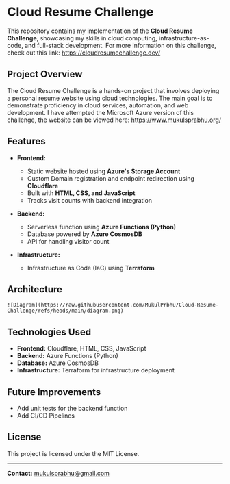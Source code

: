 # Cloud Resume Challenge

This repository contains my implementation of the **Cloud Resume Challenge**, showcasing my skills in cloud computing, infrastructure-as-code, and full-stack development. For more information on this challenge, check out this link: https://cloudresumechallenge.dev/ 

## Project Overview

The Cloud Resume Challenge is a hands-on project that involves deploying a personal resume website using cloud technologies. The main goal is to demonstrate proficiency in cloud services, automation, and web development. I have attempted the Microsoft Azure version of this challenge, the website can be viewed here: https://www.mukulsprabhu.org/  

## Features

- **Frontend:**
  - Static website hosted using **Azure's Storage Account**
  - Custom Domain registration and endpoint redirection using **Cloudflare**
  - Built with **HTML, CSS, and JavaScript**
  - Tracks visit counts with backend integration

- **Backend:**
  - Serverless function using **Azure Functions (Python)**
  - Database powered by **Azure CosmosDB**
  - API for handling visitor count

- **Infrastructure:**
  - Infrastructure as Code (IaC) using **Terraform**

## Architecture

```
![Diagram](https://raw.githubusercontent.com/MukulPrbhu/Cloud-Resume-Challenge/refs/heads/main/diagram.png)

```

## Technologies Used

- **Frontend:** Cloudflare, HTML, CSS, JavaScript
- **Backend:** Azure Functions (Python)
- **Database:** Azure CosmosDB
- **Infrastructure:** Terraform for infrastructure deployment

## Future Improvements

- Add unit tests for the backend function
- Add CI/CD Pipelines

## License

This project is licensed under the MIT License.

---  
**Contact:** mukulsprabhu@gmail.com

